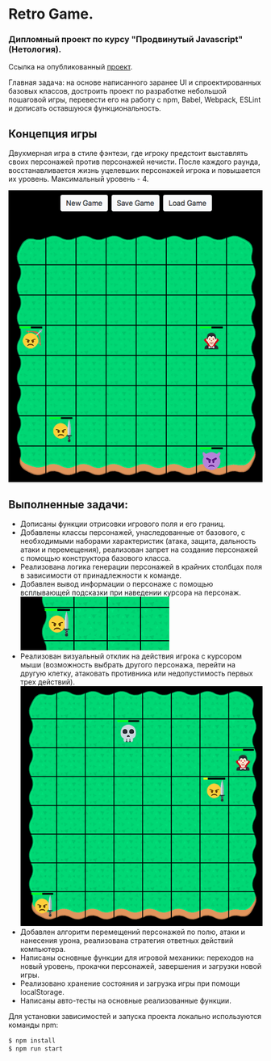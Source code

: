 # Retro Game.
### Дипломный проект по курсу "Продвинутый Javascript" (Нетология).

Ссылка на опубликованный [проект](https://queenarizona.github.io/Retro-Game/).

Главная задача: на основе написанного заранее UI и спроектированных базовых классов, достроить проект по разработке небольшой пошаговой игры, перевести его на работу с npm, Babel, Webpack, ESLint и дописать оставшуюся функциональность.

## Концепция игры

Двухмерная игра в стиле фэнтези, где игроку предстоит выставлять своих персонажей против персонажей нечисти. После каждого раунда, восстанавливается жизнь уцелевших персонажей игрока и повышается их уровень. Максимальный уровень - 4.

![](./src/public/game.gif)

## Выполненные задачи:
* Дописаны функции отрисовки игрового поля и его границ.
* Добавлены классы персонажей, унаследованные от базового, с необходимыми наборами характеристик (атака, защита, дальность атаки и перемещения), реализован запрет на создание персонажей с помощью конструктора базового класса.
* Реализована логика генерации персонажей в крайних столбцах поля в зависимости от принадлежности к команде.
* Добавлен вывод информации о персонаже с помощью всплывающей подсказки при наведении курсора на персонаж.
![](./src/public/info.gif)
* Реализован визуальный отклик на действия игрока с курсором мыши (возможность выбрать другого персонажа, перейти на другую клетку, атаковать противника или недопустимость первых трех действий).
![](./src/public/visual.gif)
* Добавлен алгоритм перемещений персонажей по полю, атаки и нанесения урона, реализована стратегия ответных действий компьютера.
* Написаны основные функции для игровой механики: переходов на новый уровень, прокачки персонажей, завершения и загрузки новой игры.
* Реализовано хранение состояния и загрузка игры при помощи localStorage.
* Написаны авто-тесты на основные реализованные функции.

Для установки зависимостей и запуска проекта локально используются команды npm:

```sh
$ npm install
$ npm run start
```
